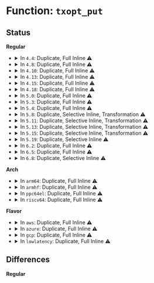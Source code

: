 # Function: <code>txopt_put</code>

## Status
<b>Regular</b>
<ul>
<li>
<details>
<summary>In <code>4.4</code>: Duplicate, Full Inline ⚠️</summary>

**Collision:** Static Duplication

**Inline:** Full

**Transformation:** False

**Instances:**

```
In net/ipv6/af_inet6.c (ffffffff817c2faf)
Location: include/net/ipv6.h:268
Inline: True
Inline callers:
  - net/ipv6/af_inet6.c:inet6_destroy_sock
```
```
In net/ipv6/ipv6_sockglue.c (ffffffff817ddb44)
Location: include/net/ipv6.h:268
Inline: True
```
```
In net/ipv6/udp.c (ffffffff817e2322)
Location: include/net/ipv6.h:268
Inline: True
Inline callers:
  - net/ipv6/udp.c:udpv6_sendmsg
```
```
In net/ipv6/raw.c (ffffffff817e6311)
Location: include/net/ipv6.h:268
Inline: True
Inline callers:
  - net/ipv6/raw.c:rawv6_sendmsg
```
</details>
</li>
<li>
<details>
<summary>In <code>4.8</code>: Duplicate, Full Inline ⚠️</summary>

**Collision:** Static Duplication

**Inline:** Full

**Transformation:** False

**Instances:**

```
In net/ipv6/af_inet6.c (ffffffff8183001f)
Location: include/net/ipv6.h:277
Inline: True
Inline callers:
  - net/ipv6/af_inet6.c:inet6_destroy_sock
```
```
In net/ipv6/ipv6_sockglue.c (ffffffff8184bc6a)
Location: include/net/ipv6.h:277
Inline: True
```
```
In net/ipv6/udp.c (ffffffff81850bc2)
Location: include/net/ipv6.h:277
Inline: True
Inline callers:
  - net/ipv6/udp.c:udpv6_sendmsg
```
```
In net/ipv6/raw.c (ffffffff8185446e)
Location: include/net/ipv6.h:277
Inline: True
Inline callers:
  - net/ipv6/raw.c:rawv6_sendmsg
```
```
In net/ipv6/calipso.c (ffffffff8186ff67)
Location: include/net/ipv6.h:277
Inline: True
Inline callers:
  - net/ipv6/calipso.c:calipso_req_delattr
  - net/ipv6/calipso.c:calipso_req_setattr
  - net/ipv6/calipso.c:calipso_sock_delattr
  - net/ipv6/calipso.c:calipso_sock_setattr
  - net/ipv6/calipso.c:calipso_sock_getattr
  - net/ipv6/calipso.c:calipso_opt_update
  - net/ipv6/calipso.c:calipso_opt_update
```
</details>
</li>
<li>
<details>
<summary>In <code>4.10</code>: Duplicate, Full Inline ⚠️</summary>

**Collision:** Static Duplication

**Inline:** Full

**Transformation:** False

**Instances:**

```
In net/ipv6/af_inet6.c (ffffffff81861a9f)
Location: include/net/ipv6.h:277
Inline: True
Inline callers:
  - net/ipv6/af_inet6.c:inet6_destroy_sock
```
```
In net/ipv6/ipv6_sockglue.c (ffffffff8187d8f6)
Location: include/net/ipv6.h:277
Inline: True
```
```
In net/ipv6/udp.c (ffffffff81882a11)
Location: include/net/ipv6.h:277
Inline: True
Inline callers:
  - net/ipv6/udp.c:udpv6_sendmsg
```
```
In net/ipv6/raw.c (ffffffff81886190)
Location: include/net/ipv6.h:277
Inline: True
Inline callers:
  - net/ipv6/raw.c:rawv6_sendmsg
```
```
In net/ipv6/calipso.c (ffffffff818a2ed7)
Location: include/net/ipv6.h:277
Inline: True
Inline callers:
  - net/ipv6/calipso.c:calipso_req_delattr
  - net/ipv6/calipso.c:calipso_req_setattr
  - net/ipv6/calipso.c:calipso_sock_delattr
  - net/ipv6/calipso.c:calipso_sock_setattr
  - net/ipv6/calipso.c:calipso_sock_getattr
  - net/ipv6/calipso.c:calipso_opt_update
  - net/ipv6/calipso.c:calipso_opt_update
```
</details>
</li>
<li>
<details>
<summary>In <code>4.13</code>: Duplicate, Full Inline ⚠️</summary>

**Collision:** Static Duplication

**Inline:** Full

**Transformation:** False

**Instances:**

```
In net/ipv6/af_inet6.c (ffffffff818861bf)
Location: include/net/ipv6.h:278
Inline: True
Inline callers:
  - net/ipv6/af_inet6.c:inet6_destroy_sock
```
```
In net/ipv6/ipv6_sockglue.c (ffffffff818a3a65)
Location: include/net/ipv6.h:278
Inline: True
```
```
In net/ipv6/udp.c (ffffffff818a91bf)
Location: include/net/ipv6.h:278
Inline: True
Inline callers:
  - net/ipv6/udp.c:udpv6_sendmsg
```
```
In net/ipv6/raw.c (ffffffff818ac85a)
Location: include/net/ipv6.h:278
Inline: True
Inline callers:
  - net/ipv6/raw.c:rawv6_sendmsg
```
```
In net/ipv6/calipso.c (ffffffff818c94b6)
Location: include/net/ipv6.h:278
Inline: True
Inline callers:
  - net/ipv6/calipso.c:calipso_req_delattr
  - net/ipv6/calipso.c:calipso_req_setattr
  - net/ipv6/calipso.c:calipso_sock_delattr
  - net/ipv6/calipso.c:calipso_sock_setattr
  - net/ipv6/calipso.c:calipso_sock_getattr
  - net/ipv6/calipso.c:calipso_opt_update
  - net/ipv6/calipso.c:calipso_opt_update
```
</details>
</li>
<li>
<details>
<summary>In <code>4.15</code>: Duplicate, Full Inline ⚠️</summary>

**Collision:** Static Duplication

**Inline:** Full

**Transformation:** False

**Instances:**

```
In net/ipv6/af_inet6.c (ffffffff819073af)
Location: include/net/ipv6.h:318
Inline: True
Inline callers:
  - net/ipv6/af_inet6.c:inet6_destroy_sock
```
```
In net/ipv6/ipv6_sockglue.c (ffffffff819258c8)
Location: include/net/ipv6.h:318
Inline: True
```
```
In net/ipv6/udp.c (ffffffff8192b8f8)
Location: include/net/ipv6.h:318
Inline: True
Inline callers:
  - net/ipv6/udp.c:udpv6_sendmsg
```
```
In net/ipv6/raw.c (ffffffff8192ef46)
Location: include/net/ipv6.h:318
Inline: True
Inline callers:
  - net/ipv6/raw.c:rawv6_sendmsg
```
```
In net/ipv6/calipso.c (ffffffff8194cb56)
Location: include/net/ipv6.h:318
Inline: True
Inline callers:
  - net/ipv6/calipso.c:calipso_req_delattr
  - net/ipv6/calipso.c:calipso_req_setattr
  - net/ipv6/calipso.c:calipso_sock_delattr
  - net/ipv6/calipso.c:calipso_sock_setattr
  - net/ipv6/calipso.c:calipso_sock_getattr
  - net/ipv6/calipso.c:calipso_opt_update
  - net/ipv6/calipso.c:calipso_opt_update
```
</details>
</li>
<li>
<details>
<summary>In <code>4.18</code>: Duplicate, Full Inline ⚠️</summary>

**Collision:** Static Duplication

**Inline:** Full

**Transformation:** False

**Instances:**

```
In net/ipv6/af_inet6.c (ffffffff8195df8f)
Location: include/net/ipv6.h:320
Inline: True
Inline callers:
  - net/ipv6/af_inet6.c:inet6_destroy_sock
```
```
In net/ipv6/ipv6_sockglue.c (ffffffff8197daa3)
Location: include/net/ipv6.h:320
Inline: True
```
```
In net/ipv6/udp.c (ffffffff81983ba6)
Location: include/net/ipv6.h:320
Inline: True
Inline callers:
  - net/ipv6/udp.c:udpv6_sendmsg
```
```
In net/ipv6/raw.c (ffffffff81987f7e)
Location: include/net/ipv6.h:320
Inline: True
Inline callers:
  - net/ipv6/raw.c:rawv6_sendmsg
```
```
In net/ipv6/calipso.c (ffffffff819a5f4b)
Location: include/net/ipv6.h:320
Inline: True
Inline callers:
  - net/ipv6/calipso.c:calipso_req_delattr
  - net/ipv6/calipso.c:calipso_req_setattr
  - net/ipv6/calipso.c:calipso_sock_delattr
  - net/ipv6/calipso.c:calipso_sock_setattr
  - net/ipv6/calipso.c:calipso_sock_getattr
  - net/ipv6/calipso.c:calipso_opt_update
  - net/ipv6/calipso.c:calipso_opt_update
```
</details>
</li>
<li>
<details>
<summary>In <code>5.0</code>: Duplicate, Full Inline ⚠️</summary>

**Collision:** Static Duplication

**Inline:** Full

**Transformation:** False

**Instances:**

```
In net/ipv6/af_inet6.c (ffffffff81992acf)
Location: include/net/ipv6.h:340
Inline: True
Inline callers:
  - net/ipv6/af_inet6.c:inet6_destroy_sock
```
```
In net/ipv6/ipv6_sockglue.c (ffffffff819b47ef)
Location: include/net/ipv6.h:340
Inline: True
```
```
In net/ipv6/udp.c (ffffffff819ba0d5)
Location: include/net/ipv6.h:340
Inline: True
Inline callers:
  - net/ipv6/udp.c:udpv6_sendmsg
```
```
In net/ipv6/raw.c (ffffffff819be8b4)
Location: include/net/ipv6.h:340
Inline: True
Inline callers:
  - net/ipv6/raw.c:rawv6_sendmsg
```
```
In net/ipv6/calipso.c (ffffffff819dc5fb)
Location: include/net/ipv6.h:340
Inline: True
Inline callers:
  - net/ipv6/calipso.c:calipso_req_delattr
  - net/ipv6/calipso.c:calipso_req_setattr
  - net/ipv6/calipso.c:calipso_sock_delattr
  - net/ipv6/calipso.c:calipso_sock_setattr
  - net/ipv6/calipso.c:calipso_sock_getattr
  - net/ipv6/calipso.c:calipso_opt_update
  - net/ipv6/calipso.c:calipso_opt_update
```
</details>
</li>
<li>
<details>
<summary>In <code>5.3</code>: Duplicate, Full Inline ⚠️</summary>

**Collision:** Static Duplication

**Inline:** Full

**Transformation:** False

**Instances:**

```
In net/ipv6/af_inet6.c (ffffffff819fe3ef)
Location: include/net/ipv6.h:387
Inline: True
Inline callers:
  - net/ipv6/af_inet6.c:inet6_destroy_sock
```
```
In net/ipv6/ipv6_sockglue.c (ffffffff81a23281)
Location: include/net/ipv6.h:387
Inline: True
```
```
In net/ipv6/udp.c (ffffffff81a29224)
Location: include/net/ipv6.h:387
Inline: True
Inline callers:
  - net/ipv6/udp.c:udpv6_sendmsg
```
```
In net/ipv6/raw.c (ffffffff81a2d7e9)
Location: include/net/ipv6.h:387
Inline: True
Inline callers:
  - net/ipv6/raw.c:rawv6_sendmsg
```
```
In net/ipv6/calipso.c (ffffffff81a4c2eb)
Location: include/net/ipv6.h:387
Inline: True
Inline callers:
  - net/ipv6/calipso.c:calipso_req_delattr
  - net/ipv6/calipso.c:calipso_req_delattr
  - net/ipv6/calipso.c:calipso_req_setattr
  - net/ipv6/calipso.c:calipso_req_setattr
  - net/ipv6/calipso.c:calipso_sock_delattr
  - net/ipv6/calipso.c:calipso_sock_delattr
  - net/ipv6/calipso.c:calipso_sock_setattr
  - net/ipv6/calipso.c:calipso_sock_setattr
  - net/ipv6/calipso.c:calipso_sock_getattr
  - net/ipv6/calipso.c:calipso_sock_getattr
  - net/ipv6/calipso.c:calipso_opt_update
  - net/ipv6/calipso.c:calipso_opt_update
  - net/ipv6/calipso.c:calipso_opt_update
  - net/ipv6/calipso.c:calipso_opt_update
```
</details>
</li>
<li>
<details>
<summary>In <code>5.4</code>: Duplicate, Full Inline ⚠️</summary>

**Collision:** Static Duplication

**Inline:** Full

**Transformation:** False

**Instances:**

```
In net/ipv6/af_inet6.c (ffffffff81a34fdf)
Location: include/net/ipv6.h:387
Inline: True
Inline callers:
  - net/ipv6/af_inet6.c:inet6_destroy_sock
```
```
In net/ipv6/ipv6_sockglue.c (ffffffff81a59cf0)
Location: include/net/ipv6.h:387
Inline: True
```
```
In net/ipv6/udp.c (ffffffff81a5fd82)
Location: include/net/ipv6.h:387
Inline: True
Inline callers:
  - net/ipv6/udp.c:udpv6_sendmsg
```
```
In net/ipv6/raw.c (ffffffff81a64355)
Location: include/net/ipv6.h:387
Inline: True
Inline callers:
  - net/ipv6/raw.c:rawv6_sendmsg
```
```
In net/ipv6/calipso.c (ffffffff81a82ebb)
Location: include/net/ipv6.h:387
Inline: True
Inline callers:
  - net/ipv6/calipso.c:calipso_req_delattr
  - net/ipv6/calipso.c:calipso_req_delattr
  - net/ipv6/calipso.c:calipso_req_setattr
  - net/ipv6/calipso.c:calipso_req_setattr
  - net/ipv6/calipso.c:calipso_sock_delattr
  - net/ipv6/calipso.c:calipso_sock_delattr
  - net/ipv6/calipso.c:calipso_sock_setattr
  - net/ipv6/calipso.c:calipso_sock_setattr
  - net/ipv6/calipso.c:calipso_sock_getattr
  - net/ipv6/calipso.c:calipso_sock_getattr
  - net/ipv6/calipso.c:calipso_opt_update
  - net/ipv6/calipso.c:calipso_opt_update
  - net/ipv6/calipso.c:calipso_opt_update
  - net/ipv6/calipso.c:calipso_opt_update
```
</details>
</li>
<li>
<details>
<summary>In <code>5.8</code>: Duplicate, Selective Inline, Transformation ⚠️</summary>

**Collision:** Static Duplication

**Inline:** Selective

**Transformation:** True

**Instances:**

```
In net/ipv6/af_inet6.c (ffffffff81b2ab1c)
Location: include/net/ipv6.h:387
Inline: True
Inline callers:
  - net/ipv6/af_inet6.c:inet6_destroy_sock
```
```
In net/ipv6/ipv6_sockglue.c (ffffffff81b507e0)
Location: include/net/ipv6.h:387
Inline: True
```
```
In net/ipv6/udp.c (ffffffff81b5888a)
Location: include/net/ipv6.h:387
Inline: True
Inline callers:
  - net/ipv6/udp.c:udpv6_sendmsg
```
```
In net/ipv6/raw.c (ffffffff81b5cdcb)
Location: include/net/ipv6.h:387
Inline: True
Inline callers:
  - net/ipv6/raw.c:rawv6_sendmsg
```
```
In net/ipv6/calipso.c (ffffffff81b7cd22)
Location: include/net/ipv6.h:387
Inline: True
Inline callers:
  - net/ipv6/calipso.c:calipso_req_delattr
  - net/ipv6/calipso.c:calipso_req_delattr
  - net/ipv6/calipso.c:calipso_req_setattr
  - net/ipv6/calipso.c:calipso_req_setattr
  - net/ipv6/calipso.c:calipso_sock_delattr
  - net/ipv6/calipso.c:calipso_sock_delattr
  - net/ipv6/calipso.c:calipso_sock_setattr
  - net/ipv6/calipso.c:calipso_sock_setattr
  - net/ipv6/calipso.c:calipso_sock_getattr
  - net/ipv6/calipso.c:calipso_sock_getattr
  - net/ipv6/calipso.c:calipso_opt_update
  - net/ipv6/calipso.c:calipso_opt_update
  - net/ipv6/calipso.c:calipso_opt_update
  - net/ipv6/calipso.c:calipso_opt_update
```
**Symbols:**

```
ffffffff81b507e0-ffffffff81b50814: txopt_put.part.0 (STB_LOCAL)
```
</details>
</li>
<li>
<details>
<summary>In <code>5.11</code>: Duplicate, Selective Inline, Transformation ⚠️</summary>

**Collision:** Static Duplication

**Inline:** Selective

**Transformation:** True

**Instances:**

```
In net/ipv6/af_inet6.c (ffffffff81b394ac)
Location: include/net/ipv6.h:387
Inline: True
Inline callers:
  - net/ipv6/af_inet6.c:inet6_destroy_sock
```
```
In net/ipv6/ipv6_sockglue.c (ffffffff81b5ff18)
Location: include/net/ipv6.h:387
Inline: True
Inline callers:
  - net/ipv6/ipv6_sockglue.c:ipv6_set_opt_hdr
  - net/ipv6/ipv6_sockglue.c:ipv6_set_opt_hdr
```
```
In net/ipv6/udp.c (ffffffff81b66ebf)
Location: include/net/ipv6.h:387
Inline: True
Inline callers:
  - net/ipv6/udp.c:udpv6_sendmsg
```
```
In net/ipv6/raw.c (ffffffff81b6b60b)
Location: include/net/ipv6.h:387
Inline: True
Inline callers:
  - net/ipv6/raw.c:rawv6_sendmsg
```
```
In net/ipv6/calipso.c (ffffffff81b8bdd2)
Location: include/net/ipv6.h:387
Inline: True
Inline callers:
  - net/ipv6/calipso.c:calipso_req_delattr
  - net/ipv6/calipso.c:calipso_req_delattr
  - net/ipv6/calipso.c:calipso_req_setattr
  - net/ipv6/calipso.c:calipso_req_setattr
  - net/ipv6/calipso.c:calipso_sock_delattr
  - net/ipv6/calipso.c:calipso_sock_delattr
  - net/ipv6/calipso.c:calipso_sock_setattr
  - net/ipv6/calipso.c:calipso_sock_setattr
  - net/ipv6/calipso.c:calipso_sock_getattr
  - net/ipv6/calipso.c:calipso_sock_getattr
  - net/ipv6/calipso.c:calipso_opt_update
  - net/ipv6/calipso.c:calipso_opt_update
  - net/ipv6/calipso.c:calipso_opt_update
  - net/ipv6/calipso.c:calipso_opt_update
```
**Symbols:**

```
ffffffff81b5e5a0-ffffffff81b5e5d4: txopt_put.part.0 (STB_LOCAL)
```
</details>
</li>
<li>
<details>
<summary>In <code>5.13</code>: Duplicate, Selective Inline, Transformation ⚠️</summary>

**Collision:** Static Duplication

**Inline:** Selective

**Transformation:** True

**Instances:**

```
In net/ipv6/af_inet6.c (ffffffff81b2717c)
Location: include/net/ipv6.h:388
Inline: True
Inline callers:
  - net/ipv6/af_inet6.c:inet6_destroy_sock
```
```
In net/ipv6/ipv6_sockglue.c (ffffffff81b4e1f9)
Location: include/net/ipv6.h:388
Inline: True
Inline callers:
  - net/ipv6/ipv6_sockglue.c:ipv6_set_opt_hdr
  - net/ipv6/ipv6_sockglue.c:ipv6_set_opt_hdr
```
```
In net/ipv6/udp.c (ffffffff81b55095)
Location: include/net/ipv6.h:388
Inline: True
Inline callers:
  - net/ipv6/udp.c:udpv6_sendmsg
```
```
In net/ipv6/raw.c (ffffffff81b59955)
Location: include/net/ipv6.h:388
Inline: True
Inline callers:
  - net/ipv6/raw.c:rawv6_sendmsg
```
```
In net/ipv6/calipso.c (ffffffff81b7ac4a)
Location: include/net/ipv6.h:388
Inline: True
Inline callers:
  - net/ipv6/calipso.c:calipso_req_delattr
  - net/ipv6/calipso.c:calipso_req_delattr
  - net/ipv6/calipso.c:calipso_req_setattr
  - net/ipv6/calipso.c:calipso_req_setattr
  - net/ipv6/calipso.c:calipso_sock_delattr
  - net/ipv6/calipso.c:calipso_sock_delattr
  - net/ipv6/calipso.c:calipso_sock_setattr
  - net/ipv6/calipso.c:calipso_sock_setattr
  - net/ipv6/calipso.c:calipso_sock_getattr
  - net/ipv6/calipso.c:calipso_sock_getattr
  - net/ipv6/calipso.c:calipso_opt_update
  - net/ipv6/calipso.c:calipso_opt_update
  - net/ipv6/calipso.c:calipso_opt_update
  - net/ipv6/calipso.c:calipso_opt_update
```
**Symbols:**

```
ffffffff81b4c810-ffffffff81b4c844: txopt_put.part.0 (STB_LOCAL)
```
</details>
</li>
<li>
<details>
<summary>In <code>5.15</code>: Duplicate, Selective Inline, Transformation ⚠️</summary>

**Collision:** Static Duplication

**Inline:** Selective

**Transformation:** True

**Instances:**

```
In net/ipv6/af_inet6.c (ffffffff81becdb9)
Location: include/net/ipv6.h:388
Inline: True
Inline callers:
  - net/ipv6/af_inet6.c:inet6_destroy_sock
```
```
In net/ipv6/ipv6_sockglue.c (ffffffff81c15532)
Location: include/net/ipv6.h:388
Inline: True
Inline callers:
  - net/ipv6/ipv6_sockglue.c:ipv6_set_opt_hdr
  - net/ipv6/ipv6_sockglue.c:ipv6_set_opt_hdr
```
```
In net/ipv6/udp.c (ffffffff81c1db6e)
Location: include/net/ipv6.h:388
Inline: True
Inline callers:
  - net/ipv6/udp.c:udpv6_sendmsg
```
```
In net/ipv6/raw.c (ffffffff81c20f7e)
Location: include/net/ipv6.h:388
Inline: True
Inline callers:
  - net/ipv6/raw.c:rawv6_sendmsg
```
```
In net/ipv6/calipso.c (ffffffff81c4590a)
Location: include/net/ipv6.h:388
Inline: True
Inline callers:
  - net/ipv6/calipso.c:calipso_req_delattr
  - net/ipv6/calipso.c:calipso_req_delattr
  - net/ipv6/calipso.c:calipso_req_setattr
  - net/ipv6/calipso.c:calipso_req_setattr
  - net/ipv6/calipso.c:calipso_sock_delattr
  - net/ipv6/calipso.c:calipso_sock_delattr
  - net/ipv6/calipso.c:calipso_sock_setattr
  - net/ipv6/calipso.c:calipso_sock_setattr
  - net/ipv6/calipso.c:calipso_sock_getattr
  - net/ipv6/calipso.c:calipso_sock_getattr
  - net/ipv6/calipso.c:calipso_opt_update
  - net/ipv6/calipso.c:calipso_opt_update
  - net/ipv6/calipso.c:calipso_opt_update
  - net/ipv6/calipso.c:calipso_opt_update
```
**Symbols:**

```
ffffffff81c13b20-ffffffff81c13b54: txopt_put.part.0 (STB_LOCAL)
```
</details>
</li>
<li>
<details>
<summary>In <code>5.19</code>: Duplicate, Selective Inline ⚠️</summary>

```c
void txopt_put(struct ipv6_txoptions *opt);
```

**Collision:** Static Duplication

**Inline:** Selective

**Transformation:** False

**Instances:**

```
In net/ipv6/af_inet6.c (ffffffff81d852a3)
Location: include/net/ipv6.h:401
Inline: True
Inline callers:
  - net/ipv6/af_inet6.c:inet6_destroy_sock
```
```
In net/ipv6/ipv6_sockglue.c (ffffffff81db0d39)
Location: include/net/ipv6.h:401
Inline: True
Inline callers:
  - net/ipv6/ipv6_sockglue.c:ipv6_set_opt_hdr
  - net/ipv6/ipv6_sockglue.c:ipv6_set_opt_hdr
```
```
In net/ipv6/udp.c (ffffffff81dba194)
Location: include/net/ipv6.h:401
Inline: True
Inline callers:
  - net/ipv6/udp.c:udpv6_sendmsg
```
```
In net/ipv6/raw.c (ffffffff81dbdd45)
Location: include/net/ipv6.h:401
Inline: True
Inline callers:
  - net/ipv6/raw.c:rawv6_sendmsg
```
```
In net/ipv6/calipso.c (ffffffff81de4a20)
Location: include/net/ipv6.h:401
Inline: True
Inline callers:
  - net/ipv6/calipso.c:calipso_req_delattr
  - net/ipv6/calipso.c:calipso_req_delattr
  - net/ipv6/calipso.c:calipso_req_setattr
  - net/ipv6/calipso.c:calipso_req_setattr
  - net/ipv6/calipso.c:calipso_sock_delattr
  - net/ipv6/calipso.c:calipso_sock_delattr
  - net/ipv6/calipso.c:calipso_sock_setattr
  - net/ipv6/calipso.c:calipso_sock_setattr
  - net/ipv6/calipso.c:calipso_sock_getattr
  - net/ipv6/calipso.c:calipso_sock_getattr
  - net/ipv6/calipso.c:calipso_opt_update
  - net/ipv6/calipso.c:calipso_opt_update
  - net/ipv6/calipso.c:calipso_opt_update
  - net/ipv6/calipso.c:calipso_opt_update
```
**Symbols:**

```
ffffffff81daf210-ffffffff81daf272: txopt_put (STB_LOCAL)
```
</details>
</li>
<li>
<details>
<summary>In <code>6.2</code>: Duplicate, Full Inline ⚠️</summary>

**Collision:** Static Duplication

**Inline:** Full

**Transformation:** False

**Instances:**

```
In net/ipv6/af_inet6.c (ffffffff81f52cf3)
Location: include/net/ipv6.h:401
Inline: True
Inline callers:
  - net/ipv6/af_inet6.c:inet6_cleanup_sock
```
```
In net/ipv6/ipv6_sockglue.c (ffffffff81f80bd2)
Location: include/net/ipv6.h:401
Inline: True
Inline callers:
  - net/ipv6/ipv6_sockglue.c:do_ipv6_setsockopt
  - net/ipv6/ipv6_sockglue.c:do_ipv6_setsockopt
  - net/ipv6/ipv6_sockglue.c:ipv6_set_opt_hdr
  - net/ipv6/ipv6_sockglue.c:ipv6_set_opt_hdr
```
```
In net/ipv6/udp.c (ffffffff81f8a244)
Location: include/net/ipv6.h:401
Inline: True
Inline callers:
  - net/ipv6/udp.c:udpv6_sendmsg
```
```
In net/ipv6/raw.c (ffffffff81f8e255)
Location: include/net/ipv6.h:401
Inline: True
Inline callers:
  - net/ipv6/raw.c:rawv6_sendmsg
```
```
In net/ipv6/calipso.c (ffffffff81fb7190)
Location: include/net/ipv6.h:401
Inline: True
Inline callers:
  - net/ipv6/calipso.c:calipso_req_delattr
  - net/ipv6/calipso.c:calipso_req_delattr
  - net/ipv6/calipso.c:calipso_req_setattr
  - net/ipv6/calipso.c:calipso_req_setattr
  - net/ipv6/calipso.c:calipso_sock_delattr
  - net/ipv6/calipso.c:calipso_sock_delattr
  - net/ipv6/calipso.c:calipso_sock_setattr
  - net/ipv6/calipso.c:calipso_sock_setattr
  - net/ipv6/calipso.c:calipso_sock_getattr
  - net/ipv6/calipso.c:calipso_sock_getattr
  - net/ipv6/calipso.c:calipso_opt_update
  - net/ipv6/calipso.c:calipso_opt_update
  - net/ipv6/calipso.c:calipso_opt_update
  - net/ipv6/calipso.c:calipso_opt_update
```
</details>
</li>
<li>
<details>
<summary>In <code>6.5</code>: Duplicate, Full Inline ⚠️</summary>

**Collision:** Static Duplication

**Inline:** Full

**Transformation:** False

**Instances:**

```
In net/ipv6/af_inet6.c (ffffffff81fb26dc)
Location: include/net/ipv6.h:401
Inline: True
Inline callers:
  - net/ipv6/af_inet6.c:inet6_cleanup_sock
```
```
In net/ipv6/ipv6_sockglue.c (ffffffff81fe0a47)
Location: include/net/ipv6.h:401
Inline: True
Inline callers:
  - net/ipv6/ipv6_sockglue.c:do_ipv6_setsockopt
  - net/ipv6/ipv6_sockglue.c:do_ipv6_setsockopt
  - net/ipv6/ipv6_sockglue.c:ipv6_set_opt_hdr
  - net/ipv6/ipv6_sockglue.c:ipv6_set_opt_hdr
```
```
In net/ipv6/udp.c (ffffffff81fe9e83)
Location: include/net/ipv6.h:401
Inline: True
Inline callers:
  - net/ipv6/udp.c:udpv6_sendmsg
```
```
In net/ipv6/raw.c (ffffffff81feea35)
Location: include/net/ipv6.h:401
Inline: True
Inline callers:
  - net/ipv6/raw.c:rawv6_sendmsg
```
```
In net/ipv6/calipso.c (ffffffff820178cd)
Location: include/net/ipv6.h:401
Inline: True
Inline callers:
  - net/ipv6/calipso.c:calipso_req_delattr
  - net/ipv6/calipso.c:calipso_req_delattr
  - net/ipv6/calipso.c:calipso_req_setattr
  - net/ipv6/calipso.c:calipso_req_setattr
  - net/ipv6/calipso.c:calipso_sock_delattr
  - net/ipv6/calipso.c:calipso_sock_delattr
  - net/ipv6/calipso.c:calipso_sock_setattr
  - net/ipv6/calipso.c:calipso_sock_setattr
  - net/ipv6/calipso.c:calipso_sock_getattr
  - net/ipv6/calipso.c:calipso_sock_getattr
  - net/ipv6/calipso.c:calipso_opt_update
  - net/ipv6/calipso.c:calipso_opt_update
  - net/ipv6/calipso.c:calipso_opt_update
  - net/ipv6/calipso.c:calipso_opt_update
```
</details>
</li>
<li>
<details>
<summary>In <code>6.8</code>: Duplicate, Selective Inline ⚠️</summary>

```c
void txopt_put(struct ipv6_txoptions *opt);
```

**Collision:** Static Duplication

**Inline:** Selective

**Transformation:** False

**Instances:**

```
In net/ipv6/af_inet6.c (ffffffff8207fe6c)
Location: include/net/ipv6.h:401
Inline: True
Inline callers:
  - net/ipv6/af_inet6.c:inet6_cleanup_sock
```
```
In net/ipv6/ipv6_sockglue.c (ffffffff820add58)
Location: include/net/ipv6.h:401
Inline: True
Inline callers:
  - net/ipv6/ipv6_sockglue.c:ipv6_set_opt_hdr
  - net/ipv6/ipv6_sockglue.c:ipv6_set_opt_hdr
Direct callers:
  - net/ipv6/ipv6_sockglue.c:do_ipv6_setsockopt
```
```
In net/ipv6/udp.c (ffffffff820b7d05)
Location: include/net/ipv6.h:401
Inline: True
Inline callers:
  - net/ipv6/udp.c:udpv6_sendmsg
```
```
In net/ipv6/raw.c (ffffffff820bc60c)
Location: include/net/ipv6.h:401
Inline: True
Inline callers:
  - net/ipv6/raw.c:rawv6_sendmsg
```
```
In net/ipv6/calipso.c (ffffffff820e689d)
Location: include/net/ipv6.h:401
Inline: True
Inline callers:
  - net/ipv6/calipso.c:calipso_req_delattr
  - net/ipv6/calipso.c:calipso_req_delattr
  - net/ipv6/calipso.c:calipso_req_setattr
  - net/ipv6/calipso.c:calipso_req_setattr
  - net/ipv6/calipso.c:calipso_sock_delattr
  - net/ipv6/calipso.c:calipso_sock_delattr
  - net/ipv6/calipso.c:calipso_sock_setattr
  - net/ipv6/calipso.c:calipso_sock_setattr
  - net/ipv6/calipso.c:calipso_sock_getattr
  - net/ipv6/calipso.c:calipso_sock_getattr
  - net/ipv6/calipso.c:calipso_opt_update
  - net/ipv6/calipso.c:calipso_opt_update
  - net/ipv6/calipso.c:calipso_opt_update
  - net/ipv6/calipso.c:calipso_opt_update
```
**Symbols:**

```
ffffffff820ac8a0-ffffffff820ac903: txopt_put (STB_LOCAL)
```
</details>
</li>
</ul>
<b>Arch</b>
<ul>
<li>
<details>
<summary>In <code>arm64</code>: Duplicate, Full Inline ⚠️</summary>

**Collision:** Static Duplication

**Inline:** Full

**Transformation:** False

**Instances:**

```
In net/ipv6/af_inet6.c (ffff800010cf6638)
Location: include/net/ipv6.h:387
Inline: True
Inline callers:
  - net/ipv6/af_inet6.c:inet6_destroy_sock
```
```
In net/ipv6/ipv6_sockglue.c (ffff800010d1f620)
Location: include/net/ipv6.h:387
Inline: True
```
```
In net/ipv6/udp.c (ffff800010d25524)
Location: include/net/ipv6.h:387
Inline: True
Inline callers:
  - net/ipv6/udp.c:udpv6_sendmsg
```
```
In net/ipv6/raw.c (ffff800010d2a250)
Location: include/net/ipv6.h:387
Inline: True
Inline callers:
  - net/ipv6/raw.c:rawv6_sendmsg
```
```
In net/ipv6/calipso.c (ffff800010d4d5f4)
Location: include/net/ipv6.h:387
Inline: True
Inline callers:
  - net/ipv6/calipso.c:calipso_req_delattr
  - net/ipv6/calipso.c:calipso_req_delattr
  - net/ipv6/calipso.c:calipso_req_setattr
  - net/ipv6/calipso.c:calipso_req_setattr
  - net/ipv6/calipso.c:calipso_sock_delattr
  - net/ipv6/calipso.c:calipso_sock_delattr
  - net/ipv6/calipso.c:calipso_sock_setattr
  - net/ipv6/calipso.c:calipso_sock_setattr
  - net/ipv6/calipso.c:calipso_sock_getattr
  - net/ipv6/calipso.c:calipso_sock_getattr
  - net/ipv6/calipso.c:calipso_opt_update
  - net/ipv6/calipso.c:calipso_opt_update
  - net/ipv6/calipso.c:calipso_opt_update
  - net/ipv6/calipso.c:calipso_opt_update
```
</details>
</li>
<li>
<details>
<summary>In <code>armhf</code>: Duplicate, Full Inline ⚠️</summary>

**Collision:** Static Duplication

**Inline:** Full

**Transformation:** False

**Instances:**

```
In net/ipv6/af_inet6.c (c0dfcf34)
Location: include/net/ipv6.h:387
Inline: True
Inline callers:
  - net/ipv6/af_inet6.c:inet6_destroy_sock
```
```
In net/ipv6/ipv6_sockglue.c (c0e24214)
Location: include/net/ipv6.h:387
Inline: True
```
```
In net/ipv6/udp.c (c0e28d14)
Location: include/net/ipv6.h:387
Inline: True
Inline callers:
  - net/ipv6/udp.c:udpv6_sendmsg
```
```
In net/ipv6/raw.c (c0e2e22c)
Location: include/net/ipv6.h:387
Inline: True
Inline callers:
  - net/ipv6/raw.c:rawv6_sendmsg
```
```
In net/ipv6/calipso.c (c0e4fa10)
Location: include/net/ipv6.h:387
Inline: True
Inline callers:
  - net/ipv6/calipso.c:calipso_req_delattr
  - net/ipv6/calipso.c:calipso_req_delattr
  - net/ipv6/calipso.c:calipso_req_setattr
  - net/ipv6/calipso.c:calipso_req_setattr
  - net/ipv6/calipso.c:calipso_sock_delattr
  - net/ipv6/calipso.c:calipso_sock_delattr
  - net/ipv6/calipso.c:calipso_sock_setattr
  - net/ipv6/calipso.c:calipso_sock_setattr
  - net/ipv6/calipso.c:calipso_sock_getattr
  - net/ipv6/calipso.c:calipso_sock_getattr
  - net/ipv6/calipso.c:calipso_opt_update
  - net/ipv6/calipso.c:calipso_opt_update
  - net/ipv6/calipso.c:calipso_opt_update
  - net/ipv6/calipso.c:calipso_opt_update
```
</details>
</li>
<li>
<details>
<summary>In <code>ppc64el</code>: Duplicate, Full Inline ⚠️</summary>

**Collision:** Static Duplication

**Inline:** Full

**Transformation:** False

**Instances:**

```
In net/ipv6/af_inet6.c (c000000000e1bdd8)
Location: include/net/ipv6.h:387
Inline: True
Inline callers:
  - net/ipv6/af_inet6.c:inet6_destroy_sock
```
```
In net/ipv6/ipv6_sockglue.c (c000000000e4df3c)
Location: include/net/ipv6.h:387
Inline: True
```
```
In net/ipv6/udp.c (c000000000e54f04)
Location: include/net/ipv6.h:387
Inline: True
Inline callers:
  - net/ipv6/udp.c:udpv6_sendmsg
```
```
In net/ipv6/raw.c (c000000000e5b320)
Location: include/net/ipv6.h:387
Inline: True
Inline callers:
  - net/ipv6/raw.c:rawv6_sendmsg
```
```
In net/ipv6/calipso.c (c000000000e85de8)
Location: include/net/ipv6.h:387
Inline: True
Inline callers:
  - net/ipv6/calipso.c:calipso_req_delattr
  - net/ipv6/calipso.c:calipso_req_setattr
  - net/ipv6/calipso.c:calipso_sock_delattr
  - net/ipv6/calipso.c:calipso_sock_setattr
  - net/ipv6/calipso.c:calipso_sock_getattr
  - net/ipv6/calipso.c:calipso_opt_update
  - net/ipv6/calipso.c:calipso_opt_update
```
</details>
</li>
<li>
<details>
<summary>In <code>riscv64</code>: Duplicate, Full Inline ⚠️</summary>

**Collision:** Static Duplication

**Inline:** Full

**Transformation:** False

**Instances:**

```
In net/ipv6/af_inet6.c (ffffffe00084144e)
Location: include/net/ipv6.h:387
Inline: True
Inline callers:
  - net/ipv6/af_inet6.c:inet6_destroy_sock
```
```
In net/ipv6/ipv6_sockglue.c (ffffffe000861bf8)
Location: include/net/ipv6.h:387
Inline: True
```
```
In net/ipv6/udp.c (ffffffe000865f66)
Location: include/net/ipv6.h:387
Inline: True
Inline callers:
  - net/ipv6/udp.c:udpv6_sendmsg
```
```
In net/ipv6/raw.c (ffffffe00086aa90)
Location: include/net/ipv6.h:387
Inline: True
Inline callers:
  - net/ipv6/raw.c:rawv6_sendmsg
```
```
In net/ipv6/calipso.c (ffffffe00088638a)
Location: include/net/ipv6.h:387
Inline: True
Inline callers:
  - net/ipv6/calipso.c:calipso_req_delattr
  - net/ipv6/calipso.c:calipso_req_setattr
  - net/ipv6/calipso.c:calipso_sock_delattr
  - net/ipv6/calipso.c:calipso_sock_setattr
  - net/ipv6/calipso.c:calipso_sock_getattr
  - net/ipv6/calipso.c:calipso_opt_update
  - net/ipv6/calipso.c:calipso_opt_update
```
</details>
</li>
</ul>
<b>Flavor</b>
<ul>
<li>
<details>
<summary>In <code>aws</code>: Duplicate, Full Inline ⚠️</summary>

**Collision:** Static Duplication

**Inline:** Full

**Transformation:** False

**Instances:**

```
In net/ipv6/af_inet6.c (ffffffff819d466f)
Location: include/net/ipv6.h:387
Inline: True
Inline callers:
  - net/ipv6/af_inet6.c:inet6_destroy_sock
```
```
In net/ipv6/ipv6_sockglue.c (ffffffff819f9380)
Location: include/net/ipv6.h:387
Inline: True
```
```
In net/ipv6/udp.c (ffffffff819ff412)
Location: include/net/ipv6.h:387
Inline: True
Inline callers:
  - net/ipv6/udp.c:udpv6_sendmsg
```
```
In net/ipv6/raw.c (ffffffff81a039e5)
Location: include/net/ipv6.h:387
Inline: True
Inline callers:
  - net/ipv6/raw.c:rawv6_sendmsg
```
```
In net/ipv6/calipso.c (ffffffff81a2254b)
Location: include/net/ipv6.h:387
Inline: True
Inline callers:
  - net/ipv6/calipso.c:calipso_req_delattr
  - net/ipv6/calipso.c:calipso_req_delattr
  - net/ipv6/calipso.c:calipso_req_setattr
  - net/ipv6/calipso.c:calipso_req_setattr
  - net/ipv6/calipso.c:calipso_sock_delattr
  - net/ipv6/calipso.c:calipso_sock_delattr
  - net/ipv6/calipso.c:calipso_sock_setattr
  - net/ipv6/calipso.c:calipso_sock_setattr
  - net/ipv6/calipso.c:calipso_sock_getattr
  - net/ipv6/calipso.c:calipso_sock_getattr
  - net/ipv6/calipso.c:calipso_opt_update
  - net/ipv6/calipso.c:calipso_opt_update
  - net/ipv6/calipso.c:calipso_opt_update
  - net/ipv6/calipso.c:calipso_opt_update
```
</details>
</li>
<li>
<details>
<summary>In <code>azure</code>: Duplicate, Full Inline ⚠️</summary>

**Collision:** Static Duplication

**Inline:** Full

**Transformation:** False

**Instances:**

```
In net/ipv6/af_inet6.c (ffffffff8199142f)
Location: include/net/ipv6.h:387
Inline: True
Inline callers:
  - net/ipv6/af_inet6.c:inet6_destroy_sock
```
```
In net/ipv6/ipv6_sockglue.c (ffffffff819b6140)
Location: include/net/ipv6.h:387
Inline: True
```
```
In net/ipv6/udp.c (ffffffff819bc1d2)
Location: include/net/ipv6.h:387
Inline: True
Inline callers:
  - net/ipv6/udp.c:udpv6_sendmsg
```
```
In net/ipv6/raw.c (ffffffff819c07a5)
Location: include/net/ipv6.h:387
Inline: True
Inline callers:
  - net/ipv6/raw.c:rawv6_sendmsg
```
```
In net/ipv6/calipso.c (ffffffff819df30b)
Location: include/net/ipv6.h:387
Inline: True
Inline callers:
  - net/ipv6/calipso.c:calipso_req_delattr
  - net/ipv6/calipso.c:calipso_req_delattr
  - net/ipv6/calipso.c:calipso_req_setattr
  - net/ipv6/calipso.c:calipso_req_setattr
  - net/ipv6/calipso.c:calipso_sock_delattr
  - net/ipv6/calipso.c:calipso_sock_delattr
  - net/ipv6/calipso.c:calipso_sock_setattr
  - net/ipv6/calipso.c:calipso_sock_setattr
  - net/ipv6/calipso.c:calipso_sock_getattr
  - net/ipv6/calipso.c:calipso_sock_getattr
  - net/ipv6/calipso.c:calipso_opt_update
  - net/ipv6/calipso.c:calipso_opt_update
  - net/ipv6/calipso.c:calipso_opt_update
  - net/ipv6/calipso.c:calipso_opt_update
```
</details>
</li>
<li>
<details>
<summary>In <code>gcp</code>: Duplicate, Full Inline ⚠️</summary>

**Collision:** Static Duplication

**Inline:** Full

**Transformation:** False

**Instances:**

```
In net/ipv6/af_inet6.c (ffffffff81a3f0ef)
Location: include/net/ipv6.h:387
Inline: True
Inline callers:
  - net/ipv6/af_inet6.c:inet6_destroy_sock
```
```
In net/ipv6/ipv6_sockglue.c (ffffffff81a63e00)
Location: include/net/ipv6.h:387
Inline: True
```
```
In net/ipv6/udp.c (ffffffff81a69e92)
Location: include/net/ipv6.h:387
Inline: True
Inline callers:
  - net/ipv6/udp.c:udpv6_sendmsg
```
```
In net/ipv6/raw.c (ffffffff81a6e465)
Location: include/net/ipv6.h:387
Inline: True
Inline callers:
  - net/ipv6/raw.c:rawv6_sendmsg
```
```
In net/ipv6/calipso.c (ffffffff81a8cfcb)
Location: include/net/ipv6.h:387
Inline: True
Inline callers:
  - net/ipv6/calipso.c:calipso_req_delattr
  - net/ipv6/calipso.c:calipso_req_delattr
  - net/ipv6/calipso.c:calipso_req_setattr
  - net/ipv6/calipso.c:calipso_req_setattr
  - net/ipv6/calipso.c:calipso_sock_delattr
  - net/ipv6/calipso.c:calipso_sock_delattr
  - net/ipv6/calipso.c:calipso_sock_setattr
  - net/ipv6/calipso.c:calipso_sock_setattr
  - net/ipv6/calipso.c:calipso_sock_getattr
  - net/ipv6/calipso.c:calipso_sock_getattr
  - net/ipv6/calipso.c:calipso_opt_update
  - net/ipv6/calipso.c:calipso_opt_update
  - net/ipv6/calipso.c:calipso_opt_update
  - net/ipv6/calipso.c:calipso_opt_update
```
</details>
</li>
<li>
<details>
<summary>In <code>lowlatency</code>: Duplicate, Full Inline ⚠️</summary>

**Collision:** Static Duplication

**Inline:** Full

**Transformation:** False

**Instances:**

```
In net/ipv6/af_inet6.c (ffffffff81a4abaf)
Location: include/net/ipv6.h:387
Inline: True
Inline callers:
  - net/ipv6/af_inet6.c:inet6_destroy_sock
```
```
In net/ipv6/ipv6_sockglue.c (ffffffff81a70300)
Location: include/net/ipv6.h:387
Inline: True
```
```
In net/ipv6/udp.c (ffffffff81a764a2)
Location: include/net/ipv6.h:387
Inline: True
Inline callers:
  - net/ipv6/udp.c:udpv6_sendmsg
```
```
In net/ipv6/raw.c (ffffffff81a7a9f3)
Location: include/net/ipv6.h:387
Inline: True
Inline callers:
  - net/ipv6/raw.c:rawv6_sendmsg
```
```
In net/ipv6/calipso.c (ffffffff81a99c8b)
Location: include/net/ipv6.h:387
Inline: True
Inline callers:
  - net/ipv6/calipso.c:calipso_req_delattr
  - net/ipv6/calipso.c:calipso_req_delattr
  - net/ipv6/calipso.c:calipso_req_setattr
  - net/ipv6/calipso.c:calipso_req_setattr
  - net/ipv6/calipso.c:calipso_sock_delattr
  - net/ipv6/calipso.c:calipso_sock_delattr
  - net/ipv6/calipso.c:calipso_sock_setattr
  - net/ipv6/calipso.c:calipso_sock_setattr
  - net/ipv6/calipso.c:calipso_sock_getattr
  - net/ipv6/calipso.c:calipso_sock_getattr
  - net/ipv6/calipso.c:calipso_opt_update
  - net/ipv6/calipso.c:calipso_opt_update
  - net/ipv6/calipso.c:calipso_opt_update
  - net/ipv6/calipso.c:calipso_opt_update
```
</details>
</li>
</ul>

## Differences
<b>Regular</b>
<ul>
</ul>
